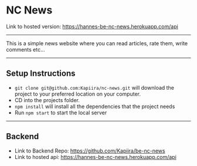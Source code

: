 # NC News

Link to hosted version: https://hannes-be-nc-news.herokuapp.com/api

---

This is a simple news website where you can read articles, rate them, write comments etc...

---

## Setup Instructions

- `git clone git@github.com:Kapiira/nc-news.git` will download the project to your preferred location on your computer.
- CD into the projects folder.
- `npm install` will install all the dependencies that the project needs
- Run `npm start` to start the local server

---

## Backend

- Link to Backend Repo: https://github.com/Kapiira/be-nc-news
- Link to hosted api: https://hannes-be-nc-news.herokuapp.com/api
